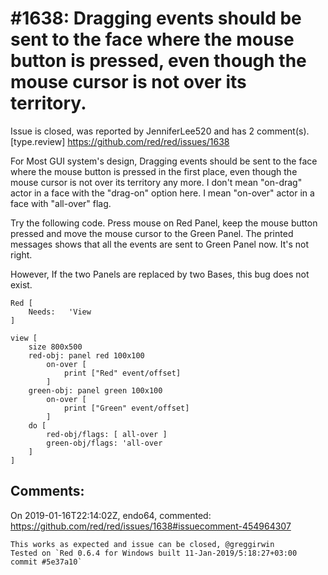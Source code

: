 
#1638: Dragging events should be sent to the face where the mouse button is pressed, even though the mouse cursor is not over its territory.
================================================================================
Issue is closed, was reported by JenniferLee520 and has 2 comment(s).
[type.review]
<https://github.com/red/red/issues/1638>

For Most GUI system's design, Dragging events should be sent to the face where the mouse button is pressed in the first place, even though the mouse cursor is not over its territory any more. I don't mean "on-drag" actor in a face with the "drag-on" option here. I mean "on-over" actor in a face with "all-over" flag. 

Try the following code. Press mouse on Red Panel, keep the mouse button pressed and move the mouse cursor to the Green Panel. The printed messages shows that all the events are sent to Green Panel now. It's not right.

However, If the two Panels are replaced by two Bases, this bug does not exist.

``` Red
Red [
    Needs:   'View
]

view [ 
    size 800x500
    red-obj: panel red 100x100 
        on-over [
            print ["Red" event/offset]
        ]
    green-obj: panel green 100x100 
        on-over [
            print ["Green" event/offset]
        ]
    do [
        red-obj/flags: [ all-over ]
        green-obj/flags: 'all-over
    ]
]
```



Comments:
--------------------------------------------------------------------------------

On 2019-01-16T22:14:02Z, endo64, commented:
<https://github.com/red/red/issues/1638#issuecomment-454964307>

    This works as expected and issue can be closed, @greggirwin 
    Tested on `Red 0.6.4 for Windows built 11-Jan-2019/5:18:27+03:00 commit #5e37a10`

